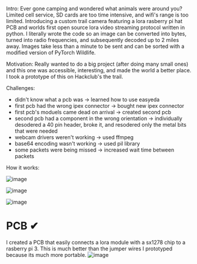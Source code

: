 Intro: 
Ever gone camping and wondered what animals were around you? Limited cell service, SD cards are too time intensive, and wifi's range is too limited. Introducing a custom trail camera featuring a lora rasberry pi hat PCB and worlds first open source lora video streaming protocol written in python. I literally wrote the code so an image can be converted into bytes, turned into radio frequencies, and subsequently decoded up to 2 miles away. Images take less than a minute to be sent and can be sorted with a modified version of PyTorch Wildlife. 

Motivation: 
Really wanted to do a big project (after doing many small ones) and this one was accessible, interesting, and made the world a better place. I took a prototype of this on Hackclub's the trail.

Challenges:
- didn't know what a pcb was -> learned how to use easyeda
- first pcb had the wrong ipex connector -> bought new ipex connector
- first pcb's moduels came dead on arrival -> created second pcb
- second pcb had a component in the wrong orientation -> individually desodered a 40 pin header, broke it, and resodered only the metal bits that were needed
- webcam drivers weren't working -> used ffmpeg
- base64 encoding wasn't working -> used pil library
- some packets were being missed  -> increased wait time between packets

How it works: 

![image](https://github.com/user-attachments/assets/f6232446-1c0b-4e67-a044-f8bd973873ba)

![image](https://github.com/user-attachments/assets/9380932b-402d-43e7-a354-f009e1f05b4b)

![image](https://github.com/user-attachments/assets/5b674318-ba81-40cc-a534-95e72daca2bd)


# PCB ✔

I created a PCB that easily connects a lora module with a sx1278 chip to a rasberry pi 3. This is much better than the jumper wires I prototyped because its much more portable. 
![image](https://github.com/SidharthBhatt/lora/assets/81537231/c85af4df-c06c-4aa9-a73f-0e79b648be90)



